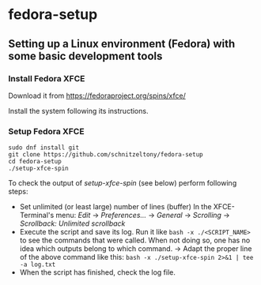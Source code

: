 # fedora-setup

## Setting up a Linux environment (Fedora) with some basic development tools

### Install Fedora XFCE
Download it from https://fedoraproject.org/spins/xfce/

Install the system following its instructions.

### Setup Fedora XFCE
```
sudo dnf install git
git clone https://github.com/schnitzeltony/fedora-setup
cd fedora-setup
./setup-xfce-spin
```

To check the output of *setup-xfce-spin* (see below) perform following steps:
* Set unlimited (or least large) number of lines (buffer)
  In the XFCE-Terminal's menu: *Edit* -> *Preferences...* -> *General* -> *Scrolling* -> *Scrollback:* *Unlimited scrollback*
* Execute the script and save its log. Run it like `bash -x ./<SCRIPT_NAME>` to see the commands that were called. When not doing so, one has no idea which outputs belong to which command.
  -> Adapt the proper line of the above command like this: `bash -x ./setup-xfce-spin 2>&1 | tee -a log.txt`
* When the script has finished, check the log file.

